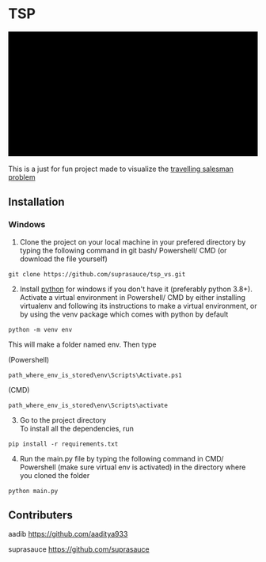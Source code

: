 # TSP

![](https://github.com/suprasauce/tsp_vs/blob/main/vis.gif)

This is a just for fun project made to visualize the [travelling salesman problem](https://en.wikipedia.org/wiki/Travelling_salesman_problem)

## Installation

### Windows
1. Clone the project on your local machine in your prefered directory by typing the following command in git bash/ Powershell/ CMD (or download the file yourself)

```
git clone https://github.com/suprasauce/tsp_vs.git
```

2. Install [python](https://www.python.org/) for windows if you don't have it (preferably python 3.8+). Activate a virtual environment in Powershell/ CMD by either installing virtualenv and following its instructions to make a virtual environment, or by using the venv package which comes with python by default

```
python -m venv env
```
This will make a folder named env.
Then type 

(Powershell)
```
path_where_env_is_stored\env\Scripts\Activate.ps1
```
(CMD)
```
path_where_env_is_stored\env\Scripts\activate
```

3. Go to the project directory <br />
To install all the dependencies, run
```
pip install -r requirements.txt
```

4. Run the main.py file by typing the following command in CMD/ Powershell (make sure virtual env is activated) in the directory where you cloned the folder

```
python main.py
```

## Contributers

aadib https://github.com/aaditya933

suprasauce https://github.com/suprasauce

